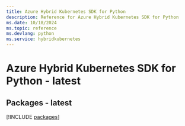 ```yaml
---
title: Azure Hybrid Kubernetes SDK for Python
description: Reference for Azure Hybrid Kubernetes SDK for Python
ms.date: 10/18/2024
ms.topic: reference
ms.devlang: python
ms.service: hybridkubernetes
---
```

# Azure Hybrid Kubernetes SDK for Python - latest
## Packages - latest
[!INCLUDE [packages](hybrid-kubernetes-index.md)]